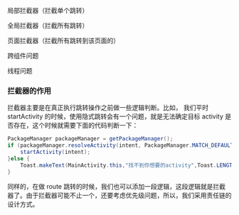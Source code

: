 局部拦截器（拦截单个跳转）

全局拦截器（拦截所有跳转）

页面拦截器（拦截所有跳转到该页面的）



跨组件问题

线程问题





### 拦截器的作用

拦截器主要是在真正执行跳转操作之前做一些逻辑判断。比如， 我们平时 startActivity 的时候，使用隐式跳转会有一个问题，就是无法确定目标 activity 是否存在，这个时候就需要下面的代码判断一下：

```java
PackageManager packageManager = getPackageManager();
if (packageManager.resolveActivity(intent, PackageManager.MATCH_DEFAULT_ONLY) != null){
    startActivity(intent);
}else {
    Toast.makeText(MainActivity.this,"找不到你想要的activity",Toast.LENGTH_SHORT).show();
}
```

同样的，在做 route 跳转的时候，我们也可以添加一段逻辑，这段逻辑就是拦截器了。由于拦截器可能不止一个，还要考虑优先级问题，所以，我们采用责任链的设计方式。

